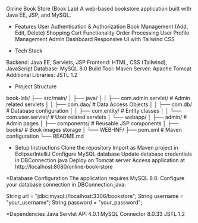 Online Book Store (Book Lab)
A web-based bookstore application built with Java EE, JSP, and MySQL.

* Features
User Authentication & Authorization
Book Management (Add, Edit, Delete)
Shopping Cart Functionality
Order Processing
User Profile Management
Admin Dashboard
Responsive UI with Tailwind CSS


* Tech Stack

Backend: Java EE, Servlets, JSP
Frontend: HTML, CSS (Tailwind), JavaScript
Database: MySQL 8.0
Build Tool: Maven
Server: Apache Tomcat
Additional Libraries: JSTL 1.2

* Project Structure

book-lab/
├── src/main/
│   ├── java/
│   │   ├── com.admin.servlet/    # Admin related servlets
│   │   ├── com.dao/              # Data Access Objects
│   │   ├── com.db/               # Database configuration
│   │   ├── com.entity/           # Entity classes
│   │   └── com.user.servlet/     # User related servlets
│   └── webapp/
│       ├── admin/                # Admin pages
│       ├── components/           # Reusable JSP components
│       ├── books/               # Book images storage
│       └── WEB-INF/
├── pom.xml                      # Maven configuration
└── README.md




* Setup Instructions
Clone the repository
Import as Maven project in Eclipse/IntelliJ
Configure MySQL database
Update database credentials in DBConnection.java
Deploy on Tomcat server
Access application at http://localhost:8080/online-book-store

*Database Configuration
The application requires MySQL 8.0. Configure your database connection in DBConnection.java:

String url = "jdbc:mysql://localhost:3306/bookstore";
String username = "your_username";
String password = "your_password";


*Dependencies
Java Servlet API 4.0.1
MySQL Connector 8.0.33
JSTL 1.2


